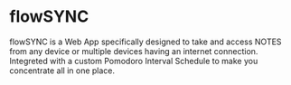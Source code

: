 # flowSYNC
flowSYNC is a Web App specifically designed to take and access NOTES from any device or multiple devices having an internet connection. Integreted with a custom Pomodoro Interval Schedule to make you concentrate all in one place.
